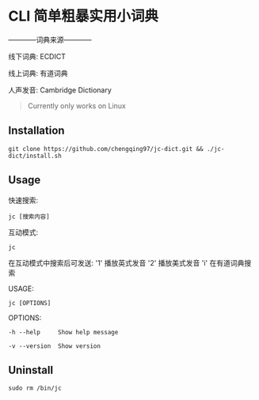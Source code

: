 # CLI 简单粗暴实用小词典

————词典来源————

线下词典: ECDICT

线上词典: 有道词典

人声发音: Cambridge Dictionary

> Currently only works on Linux

## Installation

```
git clone https://github.com/chengqing97/jc-dict.git && ./jc-dict/install.sh
```

## Usage

快速搜索:

```
jc [搜索内容]
```

互动模式:

```
jc
```

在互动模式中搜索后可发送: '1' 播放英式发音 '2' 播放美式发音 'i' 在有道词典搜索

USAGE:

```
jc [OPTIONS]
```

OPTIONS:

    -h --help     Show help message

    -v --version  Show version

## Uninstall

```
sudo rm /bin/jc
```
